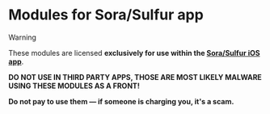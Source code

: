 # Modules for Sora/Sulfur app
> [!WARNING] 
> These modules are licensed **exclusively for use within the [Sora/Sulfur iOS app](https://github.com/cranci1/Sora)**.
> 
> **DO NOT USE IN THIRD PARTY APPS, THOSE ARE MOST LIKELY MALWARE USING THESE MODULES AS A FRONT!**
> 
> **Do not pay to use them — if someone is charging you, it's a scam.**  
